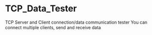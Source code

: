 # TCP_Data_Tester
TCP Server and Client connection/data communication tester
You can connect multiple clients, send and receive data
